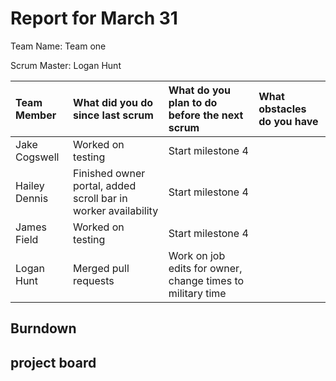 # Report for March 31

Team Name: Team one

Scrum Master: Logan Hunt

| Team Member | What did you do since last scrum | What do you plan to do before the next scrum | What obstacles do you have |
| :--- | :--- | :--- | :--- |
| Jake Cogswell | Worked on testing | Start milestone 4 | | 
| Hailey Dennis | Finished owner portal, added scroll bar in worker availability | Start milestone 4 | |
| James Field | Worked on testing | Start milestone 4 | |
| Logan Hunt | Merged pull requests | Work on job edits for owner, change times to military time | |

## Burndown



## project board

